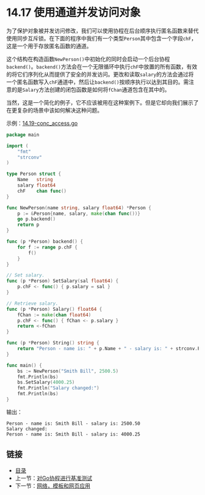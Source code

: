 # 14.17 使用通道并发访问对象

为了保护对象被并发访问修改，我们可以使用协程在后台顺序执行匿名函数来替代使用同步互斥锁。在下面的程序中我们有一个类型`Person`其中包含一个字段`chF`，这是一个用于存放匿名函数的通道。

这个结构在构造函数`NewPerson()`中初始化的同时会启动一个后台协程`backend()`。`backend()`方法会在一个无限循环中执行`chF`中放置的所有函数，有效的将它们序列化从而提供了安全的并发访问。更改和读取`salary`的方法会通过将一个匿名函数写入`chF`通道中，然后让`backend()`按顺序执行以达到其目的。需注意的是`Salary`方法创建的闭包函数是如何将`fChan`通道包含在其中的。

当然，这是一个简化的例子，它不应该被用在这种案例下。但是它却向我们展示了在更复杂的场景中该如何解决这种问题。

示例：[14.19-conc\_access.go](https://github.com/codeSu97/the-way-to-go_ZH_CN/tree/cb9c3473071aa65151922c4b563acfdbbf0b71e5/eBook/examples/chapter_14/conc_access.go)

```go
package main

import (
    "fmt"
    "strconv"
)

type Person struct {
    Name   string
    salary float64
    chF    chan func()
}

func NewPerson(name string, salary float64) *Person {
    p := &Person{name, salary, make(chan func())}
    go p.backend()
    return p
}

func (p *Person) backend() {
    for f := range p.chF {
        f()
    }
}

// Set salary.
func (p *Person) SetSalary(sal float64) {
    p.chF <- func() { p.salary = sal }
}

// Retrieve salary.
func (p *Person) Salary() float64 {
    fChan := make(chan float64)
    p.chF <- func() { fChan <- p.salary }
    return <-fChan
}

func (p *Person) String() string {
    return "Person - name is: " + p.Name + " - salary is: " + strconv.FormatFloat(p.Salary(), 'f', 2, 64)
}

func main() {
    bs := NewPerson("Smith Bill", 2500.5)
    fmt.Println(bs)
    bs.SetSalary(4000.25)
    fmt.Println("Salary changed:")
    fmt.Println(bs)
}
```

输出：

```text
Person - name is: Smith Bill - salary is: 2500.50
Salary changed:
Person - name is: Smith Bill - salary is: 4000.25
```

## 链接

* [目录](directory.md)
* 上一节：[对Go协程进行基准测试](14.16.md)
* 下一节：[网络，模板和网页应用](15.0.md)

